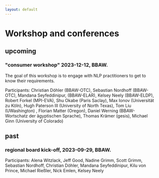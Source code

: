 ```yaml
---
layout: default
---
```


# Workshop and conferences

## upcoming
### "consumer workshop" 2023-12-12, BBAW.
The goal of this workshop is to engage with NLP practitioners to get to know their requirements.

Participants:
Christian Döhler (BBAW-OTC),
Sebastian Nordhoff (BBAW-OTC),
Mandana Seyfeddinipur, (BBAW-ELAR),
Kelsey Neely (BBAW-ELDP),
Robert Forkel (MPI-EVA),
Shu Okabe (Paris Saclay),
Max Ionov (Universität zu Köln),
Hugh Paterson III (University of North Texas),
Tom Liu (UWashington) ,
Florian Matter (Oregon),
Daniel Werning (BBAW-Wortschatz der ägyptischen Sprache),
Thomas Krämer (gesis),
Michael Ginn (University of Colorado)

## past
### regional board kick-off, 2023-09-29, BBAW.
Participants: Alena Witzlack, Jeff Good, Nadine Grimm, Scott Grimm, Sebastian Nordhoff, Christian Döhler, Mandana Seyfeddinipur, Kilu von Prince, Michael Rießler, Nick Emlen, Kelsey Neely






